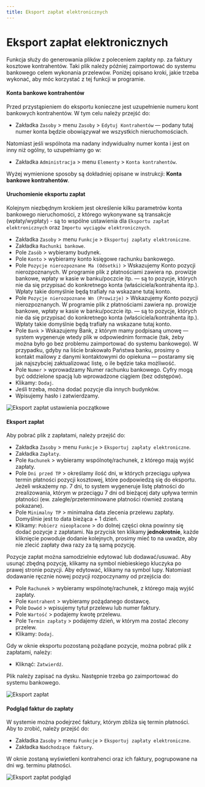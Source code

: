```yaml
---
title: Eksport zapłat elektronicznych
---
```


# Eksport zapłat elektronicznych

Funkcja służy do generowania plików z poleceniem zapłaty np. za faktury kosztowe kontrahentów. Taki plik należy później zaimportować do systemu bankowego celem wykonania przelewów. Poniżej opisano kroki, jakie trzeba wykonać, aby móc korzystać z tej funkcji w programie.

#### Konta bankowe kontrahentów

Przed przystąpieniem do eksportu konieczne jest uzupełnienie numeru kont bankowych kontrahentów. W tym celu należy przejść do:

- Zakładka `Zasoby` > menu `Zasoby` > `Edytuj Kontrahentów` — podany tutaj numer konta będzie obowiązywał we wszystkich nieruchomościach.

Natomiast jeśli wspólnota ma nadany indywidualny numer konta i jest on inny niż ogólny, to uzupełniamy go w:

- Zakładka `Administracja` > menu `Elementy` > `Konta kontrahentów`.

Wyżej wymienione sposoby są dokładniej opisane w instrukcji: **Konta bankowe kontrahentów**.

#### Uruchomienie eksportu zapłat

Kolejnym niezbędnym krokiem jest określenie kilku parametrów konta bankowego nieruchomości, z którego wykonywane są transakcje (wpłaty/wypłaty) - są to wspólne ustawienia dla `Eksportu zapłat elektronicznych` oraz `Importu wyciągów elektronicznych`.

- Zakładka `Zasoby` > menu `Funkcje` > `Eksportuj zapłaty elektroniczne`.
- Zakładka `Rachunki bankowe`.
- Pole `Zasób` > wybieramy budynek.
- Pole `Konto` > wybieramy konto księgowe rachunku bankowego.
- Pole `Pozycje nierozpoznane Ma (Odsetki)` > Wskazujemy Konto pozycji nierozpoznanych. W programie plik z płatnościami zawiera np. prowizje bankowe, wpłaty w kasie w banku/poczcie itp. — są to pozycje, których nie da się przypisać do konkretnego konta (właściciela/kontrahenta itp.). Wpłaty takie domyślnie będą trafiały na wskazane tutaj konto.
- Pole `Pozycje nierozpoznane Wn (Prowizje)` > Wskazujemy Konto pozycji nierozpoznanych. W programie plik z płatnościami zawiera np. prowizje bankowe, wpłaty w kasie w banku/poczcie itp. — są to pozycje, których nie da się przypisać do konkretnego konta (właściciela/kontrahenta itp.). Wpłaty takie domyślnie będą trafiały na wskazane tutaj konto.
- Pole `Bank` > Wskazujemy Bank, z którym mamy podpisaną umowę — system wygeneruje wtedy plik w odpowiednim formacie (tak, żeby można było go bez problemu zaimportować do systemu bankowego). W przypadku, gdyby na liście brakowało Państwa banku, prosimy o kontakt mailowy z danymi kontaktowymi do opiekuna — postaramy się jak najszybciej zaktualizować listę, o ile będzie taka możliwość.
- Pole `Numer` > wprowadzamy Numer rachunku bankowego. Cyfry mogą być oddzielone spacją lub wprowadzone ciągiem (bez odstępów).
- Klikamy: `Dodaj`.
- Jeśli trzeba, można dodać pozycje dla innych budynków.
- Wpisujemy hasło i zatwierdzamy.

![Eksport zapłat ustawienia początkowe](eksportzaplat1.gif)

#### Eksport zapłat

Aby pobrać plik z zapłatami, należy przejść do:

- Zakładka `Zasoby` > menu `Funkcje` > `Eksportuj zapłaty elektroniczne`.
- Zakładka `Zapłaty`.
- Pole `Rachunek` > wybieramy wspólnotę/rachunek, z którego mają wyjść zapłaty.
- Pole `Dni przed TP` > określamy ilość dni, w których przeciągu upływa termin płatności pozycji kosztowej, które podpowiedzą się do eksportu. Jeżeli wskażemy np. 7 dni, to system wygeneruje listę płatności do zrealizowania, którym w przeciągu 7 dni od bieżącej daty upływa termin płatności (ew. zaległe/przeterminowane płatności również zostaną pokazane).
- Pole `Minimalny TP` > minimalna data zlecenia przelewu zapłaty. Domyślnie jest to data bieżąca + 1 dzień.
- Klikamy: `Pobierz nieopłacone` > do dolnej części okna powinny się dodać pozycje z zapłatami. Na przycisk ten klikamy **jednokrotnie**, każde kliknięcie powoduje dodanie kolejnych, prosimy mieć to na uwadze, aby nie zlecić zapłaty dwa razy za tą samą pozycję.

Pozycje zapłat można samodzielnie edytować lub dodawać/usuwać. Aby usunąć zbędną pozycję, klikamy na symbol niebieskiego kluczyka po prawej stronie pozycji. Aby edytować, klikamy na symbol lupy. Natomiast dodawanie ręcznie nowej pozycji rozpoczynamy od przejścia do:

- Pole `Rachunek` > wybieramy wspólnotę/rachunek, z którego mają wyjść zapłaty.
- Pole `Kontrahent` > wybieramy pożądanego dostawcę.
- Pole `Dowód` > wpisujemy tytuł przelewu lub numer faktury.
- Pole `Wartość` > podajemy kwotę przelewu.
- Pole `Termin zapłaty` > podajemy dzień, w którym ma zostać zlecony przelew.
- Klikamy: `Dodaj`.

Gdy w oknie eksportu pozostaną pożądane pozycje, można pobrać plik z zapłatami, należy:

- Kliknąć: `Zatwierdź`.

Plik należy zapisać na dysku. Następnie trzeba go zaimportować do systemu bankowego.

![Eksport zapłat](eksportzaplat2.gif)

#### Podgląd faktur do zapłaty

W systemie można podejrzeć faktury, którym zbliża się termin płatności. Aby to zrobić, należy przejść do:

- Zakładka `Zasoby` > menu `Funkcje` > `Eksportuj zapłaty elektroniczne`.
- Zakładka `Nadchodzące faktury`.

W oknie zostaną wyświetleni kontrahenci oraz ich faktury, pogrupowane na dni wg. terminu płatności.

![Eksport zapłat podgląd](eksportzaplat3.gif)